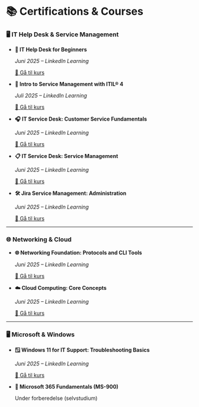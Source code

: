 # 📚 Certifications & Courses

### 🖥️ IT Help Desk & Service Management

- **🧩 IT Help Desk for Beginners**
    
    *Juni 2025 – LinkedIn Learning*
    
    [🔗 Gå til kurs](https://lnkd.in/dFfB5SY8)
    
- **📘 Intro to Service Management with ITIL® 4**
    
    *Juli 2025 – LinkedIn Learning*
    
    [🔗 Gå til kurs](https://lnkd.in/d7bzCS4z)
    
- **🎧 IT Service Desk: Customer Service Fundamentals**
    
    *Juni 2025 – LinkedIn Learning*
    
    [🔗 Gå til kurs](https://lnkd.in/dJb4fJUD)
    
- **📋 IT Service Desk: Service Management**
    
    *Juni 2025 – LinkedIn Learning*
    
    [🔗 Gå til kurs](https://lnkd.in/dt9cxiEU)
    
- **🛠 Jira Service Management: Administration**
    
    *Juni 2025 – LinkedIn Learning*
    
    [🔗 Gå til kurs](https://lnkd.in/dtNvNsr7)
    

---

### 🌐 Networking & Cloud

- **🌐 Networking Foundation: Protocols and CLI Tools**
    
    *Juni 2025 – LinkedIn Learning*
    
    [🔗 Gå til kurs](https://lnkd.in/dG2Rupqi)
    
- **☁️ Cloud Computing: Core Concepts**
    
    *Juni 2025 – LinkedIn Learning*
    
    [🔗 Gå til kurs](https://lnkd.in/dTM2-sVF)
    

---

### 🖥️ Microsoft & Windows

- **🪟 Windows 11 for IT Support: Troubleshooting Basics**
    
    *Juni 2025 – LinkedIn Learning*
    
    [🔗 Gå til kurs](https://lnkd.in/dcifDvKc)
    
- **📄 Microsoft 365 Fundamentals (MS-900)**
    
    Under forberedelse (selvstudium)